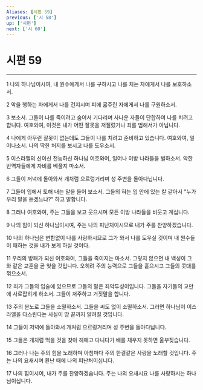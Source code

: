 ```yaml
---
Aliases: [시편 59]
previous: ['시 58']
up: ['시편']
next: ['시 60']
---
```

# 시편 59

***


1 나의 하나님이시여, 내 원수에게서 나를 구하시고 나를 치는 자에게서 나를 보호하소서. 

2 악을 행하는 자에게서 나를 건지시며 피에 굶주린 자에게서 나를 구원하소서. 

3 보소서. 그들이 나를 죽이려고 숨어서 기다리며 사나운 자들이 단합하여 나를 치려고 합니다. 여호와여, 이것은 내가 어떤 잘못을 저질렀거나 죄를 범해서가 아닙니다. 

4 나에게 아무런 잘못이 없는데도 그들이 나를 치려고 준비하고 있습니다. 여호와여, 일어나소서. 나의 딱한 처지를 보시고 나를 도우소서. 

5 이스라엘의 신이신 전능하신 하나님 여호와여, 일어나 이방 나라들을 벌하소서. 악한 반역자들에게 자비를 베풀지 마소서. 

6 그들이 저녁에 돌아와서 개처럼 으르렁거리며 성 주변을 돌아다닙니다. 

7 그들이 입에서 토해 내는 말을 들어 보소서. 그들의 혀는 입 안에 있는 칼 같아서 "누가 우리 말을 듣겠느냐?" 하고 말합니다. 

8 그러나 여호와여, 주는 그들을 보고 웃으시며 모든 이방 나라들을 비웃고 계십니다. 

9 나의 힘이 되신 하나님이시여, 주는 나의 피난처이시므로 내가 주를 찬양하겠습니다. 

10 나의 하나님은 변함없이 나를 사랑하시므로 그가 와서 나를 도우실 것이며 내 원수들이 패하는 것을 내가 보게 하실 것이다. 

11 우리의 방패가 되신 여호와여, 그들을 죽이지는 마소서. 그렇지 않으면 내 백성이 그와 같은 교훈을 곧 잊을 것입니다. 오히려 주의 능력으로 그들을 흩으시고 그들의 콧대를 꺾으소서. 

12 죄가 그들의 입술에 있으므로 그들의 말은 죄악투성이입니다. 그들을 자기들의 교만에 사로잡히게 하소서. 그들이 저주하고 거짓말을 합니다. 

13 주의 분노로 그들을 소멸하소서. 그들을 씨도 없이 소멸하소서. 그러면 하나님이 이스라엘을 다스린다는 사실이 땅 끝까지 알려질 것입니다. 

14 그들이 저녁에 돌아와서 개처럼 으르렁거리며 성 주변을 돌아다닙니다. 

15 그들은 개처럼 먹을 것을 찾아 헤매고 다니다가 배를 채우지 못하면 울부짖습니다. 

16 그러나 나는 주의 힘을 노래하며 아침마다 주의 한결같은 사랑을 노래할 것입니다. 주는 나의 요새시며 환난 때에 나의 피난처이십니다. 

17 나의 힘이시여, 내가 주를 찬양하겠습니다. 주는 나의 요새시요 나를 사랑하시는 하나님이십니다.
